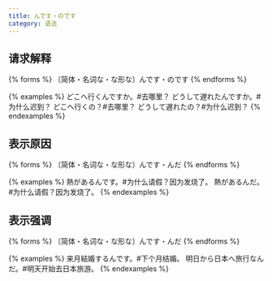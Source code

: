 ```yaml
---
title: んです・のです
category: 语法
---
```


## 请求解释

{% forms %}
〔简体・名词な・な形な〕んです・のです
{% endforms %}

{% examples %}
どこへ行くんですか。#去哪里？
どうして遅れたんですか。#为什么迟到？
どこへ行くの？#去哪里？
どうして遅れたの？#为什么迟到？
{% endexamples %}

## 表示原因

{% forms %}
〔简体・名词な・な形な〕んです・んだ
{% endforms %}

{% examples %}
熱があるんです。#为什么请假？因为发烧了。
熱があるんだ。#为什么请假？因为发烧了。
{% endexamples %}

## 表示强调

{% forms %}
〔简体・名词な・な形な〕んです・んだ
{% endforms %}

{% examples %}
来月結婚するんです。#下个月结婚。
明日から日本へ旅行なんだ。#明天开始去日本旅游。
{% endexamples %}
